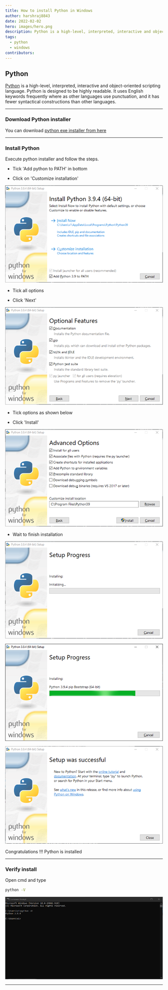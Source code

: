 ```yaml
---
title: How to install Python in Windows
author: harshraj8843
date: 2022-02-02
hero: images/hero.png
description: Python is a high-level, interpreted, interactive and object-oriented scripting language. Python is designed to be highly readable. It uses English keywords frequently where as other languages use punctuation, and it has fewer syntactical constructions than other languages.
tags:
  - python
  - windows
contributors:
---
```


## Python

[Python](https://www.python.org/ "Python official site") is a high-level, interpreted, interactive and object-oriented scripting language. Python is designed to be highly readable. It uses English keywords frequently where as other languages use punctuation, and it has fewer syntactical constructions than other languages.

---

### Download Python installer

You can download [python exe installer from here](https://www.python.org/downloads/)

---

### Install Python

Execute python installer and follow the steps.

- Tick 'Add python to PATH' in bottom

- Click on 'Customize installation'

![python install](images/1.png)

- Tick all options

- Click 'Next'

![python install](images/2.png)

- Tick options as shown below

- Click 'Install'

![python install](images/3.png)

- Wait to finish installation

![python install](images/4.png)

![python install](images/5.png)

![python install](images/6.png)

Congratulations !!! Python is installed

---

### Verify install

Open cmd and type

```bash
python -V
```

![verify python install](images/7.png)

---
